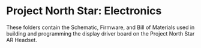 # Project North Star: Electronics

These folders contain the Schematic, Firmware, and Bill of Materials used in building and programming the display driver board on the Project North Star AR Headset.

